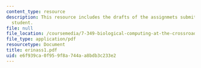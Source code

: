 ```yaml
---
content_type: resource
description: This resource includes the drafts of the assignmets submitted by the
  student.
file: null
file_location: /coursemedia/7-349-biological-computing-at-the-crossroads-of-engineering-and-science-spring-2005/e6f939ca0f959f8a744aa8bdb3c233e2_erinass1.pdf
file_type: application/pdf
resourcetype: Document
title: erinass1.pdf
uid: e6f939ca-0f95-9f8a-744a-a8bdb3c233e2
---
```

